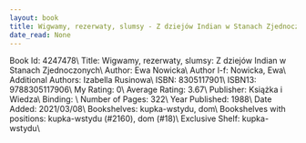 ```yaml
---
layout: book
title: Wigwamy, rezerwaty, slumsy - Z dziejów Indian w Stanach Zjednoczonych
date_read: None
---
```


Book Id: 4247478\ 
Title: Wigwamy, rezerwaty, slumsy: Z dziejów Indian w Stanach Zjednoczonych\ 
Author: Ewa Nowicka\ 
Author l-f: Nowicka, Ewa\ 
Additional Authors: Izabella Rusinowa\ 
ISBN: 8305117901\ 
ISBN13: 9788305117906\ 
My Rating: 0\ 
Average Rating: 3.67\ 
Publisher: Książka i Wiedza\ 
Binding: \ 
Number of Pages: 322\ 
Year Published: 1988\ 
Date Added: 2021/03/08\ 
Bookshelves: kupka-wstydu, dom\ 
Bookshelves with positions: kupka-wstydu (#2160), dom (#18)\ 
Exclusive Shelf: kupka-wstydu\ 

